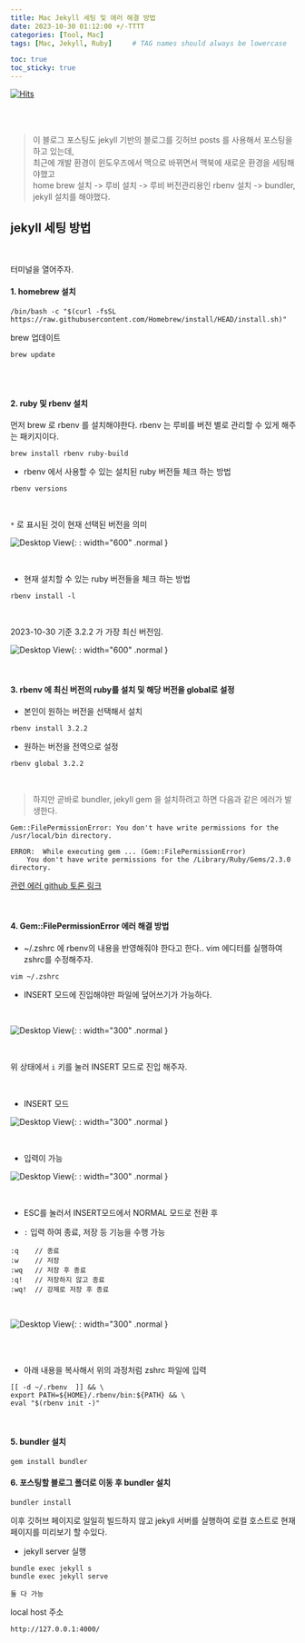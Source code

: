 ```yaml
---
title: Mac Jekyll 세팅 및 에러 해결 방법
date: 2023-10-30 01:12:00 +/-TTTT
categories: [Tool, Mac]
tags: [Mac, Jekyll, Ruby]     # TAG names should always be lowercase

toc: true
toc_sticky: true
---
```


[![Hits](https://hits.seeyoufarm.com/api/count/incr/badge.svg?url=https%3A%2F%2Fepheria.github.io&count_bg=%2379C83D&title_bg=%23555555&icon=&icon_color=%23E7E7E7&title=views&edge_flat=false)](https://hits.seeyoufarm.com)

<br>
<br>

> 이 블로그 포스팅도 jekyll 기반의 블로그를 깃허브 posts 를 사용해서 포스팅을 하고 있는데,   
최근에 개발 환경이 윈도우즈에서 맥으로 바뀌면서 맥북에 새로운 환경을 세팅해야했고   
home brew 설치 -> 루비 설치 -> 루비 버전관리용인 rbenv 설치 -> bundler, jekyll 설치를 해야했다.

## jekyll 세팅 방법

<br>

터미널을 열어주자.

#### 1. homebrew 설치
```
/bin/bash -c "$(curl -fsSL https://raw.githubusercontent.com/Homebrew/install/HEAD/install.sh)"
```

brew 업데이트
```
brew update
```

<br>
<br>

#### 2. ruby 및 rbenv 설치

먼저 brew 로 rbenv 를 설치해야한다.
rbenv 는 루비를 버전 별로 관리할 수 있게 해주는 패키지이다.

```
brew install rbenv ruby-build
```

* rbenv 에서 사용할 수 있는 설치된 ruby 버전들 체크 하는 방법
```
rbenv versions
```

<br>

`*` 로 표시된 것이 현재 선택된 버전을 의미

![Desktop View](/assets/img/post/common/macSetting00.png){: : width="600" .normal }

<br>

* 현재 설치할 수 있는 ruby 버전들을 체크 하는 방법
```
rbenv install -l
```

<br>

2023-10-30 기준 3.2.2 가 가장 최신 버전임.

![Desktop View](/assets/img/post/common/macSetting01.png){: : width="600" .normal }

<br>

#### 3. rbenv 에 최신 버전의 ruby를 설치 및 해당 버전을 global로 설정

* 본인이 원하는 버전을 선택해서 설치
```
rbenv install 3.2.2
```

* 원하는 버전을 전역으로 설정
```
rbenv global 3.2.2
```

<br>

> 하지만 곧바로 bundler, jekyll gem 을 설치하려고 하면 다음과 같은 에러가 발생한다.

```
Gem::FilePermissionError: You don't have write permissions for the /usr/local/bin directory.

ERROR:  While executing gem ... (Gem::FilePermissionError)
    You don't have write permissions for the /Library/Ruby/Gems/2.3.0 directory.
```

[관련 에러 github 토론 링크]("https://github.com/search?q=repo%3Arubygems%2Frubygems+You+don%27t+have+write+permissions+for+the+%2Fusr%2Fbin+directory.&type=Issues")

<br>

#### 4. Gem::FilePermissionError 에러 해결 방법

* ~/.zshrc 에 rbenv의 내용을 반영해줘야 한다고 한다.. vim 에디터를 실행하여 zshrc를 수정해주자.

```
vim ~/.zshrc
```

* INSERT 모드에 진입해야만 파일에 덮어쓰기가 가능하다.

<br>

![Desktop View](/assets/img/post/common/macSetting02.png){: : width="300" .normal }

<br>

위 상태에서 `i` 키를 눌러 INSERT 모드로 진입 해주자.

<br>

* INSERT 모드

![Desktop View](/assets/img/post/common/macSetting03.png){: : width="300" .normal }

<br>

* 입력이 가능

![Desktop View](/assets/img/post/common/macSetting04.png){: : width="300" .normal }

<br>

* ESC를 눌러서 INSERT모드에서 NORMAL 모드로 전환 후

* `:` 입력 하여 종료, 저장 등 기능을 수행 가능

```
:q    // 종료
:w    // 저장
:wq   // 저장 후 종료
:q!   // 저장하지 않고 종료
:wq!  // 강제로 저장 후 종료
```

<br>

![Desktop View](/assets/img/post/common/macSetting05.png){: : width="300" .normal }

<br>
<br>

* 아래 내용을 복사해서 위의 과정처럼 zshrc 파일에 입력

```
[[ -d ~/.rbenv  ]] && \
export PATH=${HOME}/.rbenv/bin:${PATH} && \
eval "$(rbenv init -)"
```

<br>

#### 5. bundler 설치

```
gem install bundler
```


#### 6. 포스팅할 블로그 폴더로 이동 후 bundler 설치

```
bundler install
```

이후 깃허브 페이지로 일일히 빌드하지 않고 jekyll 서버를 실행하여 로컬 호스트로 현재 페이지를 미리보기 할 수있다.

* jekyll server 실행

```
bundle exec jekyll s
bundle exec jekyll serve

둘 다 가능
```

local host 주소

```
http://127.0.0.1:4000/
```

